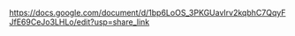 https://docs.google.com/document/d/1bp6LoOS_3PKGUavIrv2kqbhC7QqyFJfE69CeJo3LHLo/edit?usp=share_link
